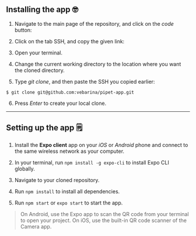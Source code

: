 ## Installing the app 🤓

1. Navigate to the main page of the repository, and click on the _code_ button:

2. Click on the tab SSH, and copy the given link:

3. Open your terminal.

4. Change the current working directory to the location where you want the cloned directory.

5. Type _git clone_, and then paste the SSH you copied earlier:

`$ git clone git@github.com:vebarina/pipet-app.git`

6. Press _Enter_ to create your local clone.

---

## Setting up the app 🗒️

1. Install the **Expo client** app on your _iOS_ or _Android_ phone and connect to the same wireless network as your computer.

2. In your terminal, run `npm install -g expo-cli` to install Expo CLI globally.

3. Navigate to your cloned repository.

4. Run `npm install` to install all dependencies.

5. Run `npm start` or `expo start` to start the app.

> On Android, use the Expo app to scan the QR code from your terminal to open your project.
> On iOS, use the built-in QR code scanner of the Camera app.
